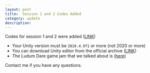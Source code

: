 ```yaml
---
layout: post
title:  Session 1 and 2 Codes Added
category: update 
description: 
---
```


Codes for session 1 and 2 were added ([LINK](https://github.com/amuuu/game-course-fall-2021/tree/prototype-one--2d-puzzle-game/prototype-one--2d-puzzle-game))

- Your Unity version must be `2019.4.9f1` or more (not 2020 or more)
- You can download Unity editor from the official archive ([LINK](https://unity3d.com/get-unity/download/archive))
- The Ludum Dare game jam that we talked about is ([here](https://ldjam.com/))

Contact me if you have any questions.


